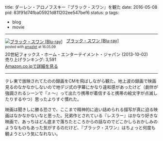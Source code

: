 title: ダーレン・アロノフスキー『ブラック・スワン』を観た
date: 2016-05-08
pid: 83f91d74fba05921d811202ee547bef6
status: p
tags:
- blog
- movie
---

<div class="amazlet-box" style="margin-bottom:0px;"><div class="amazlet-image" style="float:left;margin:0px 12px 1px 0px;"><a href="http://www.amazon.co.jp/exec/obidos/ASIN/B00DZCNSL8/dotimpact-22/ref=nosim/" name="amazletlink" target="_blank"><img src="http://ecx.images-amazon.com/images/I/51EoLMBmVCL._SL160_.jpg" alt="ブラック・スワン [Blu-ray]" style="border: none;" /></a></div><div class="amazlet-info" style="line-height:120%; margin-bottom: 10px"><div class="amazlet-name" style="margin-bottom:10px;line-height:120%"><a href="http://www.amazon.co.jp/exec/obidos/ASIN/B00DZCNSL8/dotimpact-22/ref=nosim/" name="amazletlink" target="_blank">ブラック・スワン [Blu-ray]</a><div class="amazlet-powered-date" style="font-size:80%;margin-top:5px;line-height:120%">posted with <a href="http://www.amazlet.com/" title="amazlet" target="_blank">amazlet</a> at 16.05.09</div></div><div class="amazlet-detail">20世紀フォックス・ホーム・エンターテイメント・ジャパン (2013-10-02)<br />売り上げランキング: 3,591<br /></div><div class="amazlet-sub-info" style="float: left;"><div class="amazlet-link" style="margin-top: 5px"><a href="http://www.amazon.co.jp/exec/obidos/ASIN/B00DZCNSL8/dotimpact-22/ref=nosim/" name="amazletlink" target="_blank">Amazon.co.jpで詳細を見る</a></div></div></div><div class="amazlet-footer" style="clear: left"></div></div>

---- 

テレ東で放映されてたのの録画をCMを飛ばしながら観た。地上波の録画で映画見るのなかなかしないので地デジ式の字幕にかなり違和感があったけど（劇伴が強調されるシーンで『♬〜』って出たり携帯が着信すると携帯の絵文字が点滅したりするやつ）思ったよりすぐ慣れた。

映画は聞きしに勝る恐さで、ここまで精神的に追い詰められる描写が真に迫る映画はなかなかないなと思った。兄弟作とされている『レスラー』はかなり好きな映画で、あっちはどん底まで落ちたところからの話なのでどこかしらおかしみのようなものもあった気がするのだけど、『ブラック・スワン』はちょっと何度も観ようという気になれない。